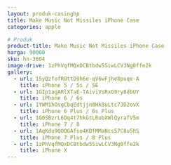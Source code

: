 ```yaml
---
layout: produk-casinghp
title: Make Music Not Missiles iPhone Case
categories: apple

# Produk
product-title: Make Music Not Missiles iPhone Case
harga: 90000
sku: hn-3604
image-drive: 1zPhVqfMQxDCBtbdw5SiwLCV3Ng0ffe2k
gallery:
  - url: 15yQzfofROttD9h6e-qV6wFjhe8puqe-A
    title: iPhone 5 / 5s / SE
  - url: 1GIp1agARlXTaE-TAiviVsRxG9ry8dbUY
    title: iPhone 6 / 6s
  - url: 1YWM1hOsgCbqEdtjjn8Hk8uLtc7JD2ovX
    title: iPhone 6 Plus / 6s Plus
  - url: 1G0SBzrL6Dq4t7hkGtLRobXWlQyrafV5m
    title: iPhone 7 / 8
  - url: 1AqKdu9QOOGAfso4KDfMMaNcs57C8u5hS
    title: iPhone 7 Plus / 8 Plus
  - url: 1zPhVqfMQxDCBtbdw5SiwLCV3Ng0ffe2k
    title: iPhone X
---
```

